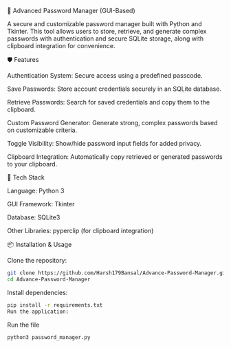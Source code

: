 🔐 Advanced Password Manager (GUI-Based)

A secure and customizable password manager built with Python and Tkinter. This tool allows users to store, retrieve, and generate complex passwords with authentication and secure SQLite storage, along with clipboard integration for convenience.

🛡️ Features

Authentication System: Secure access using a predefined passcode.

Save Passwords: Store account credentials securely in an SQLite database.

Retrieve Passwords: Search for saved credentials and copy them to the clipboard.

Custom Password Generator: Generate strong, complex passwords based on customizable criteria.

Toggle Visibility: Show/hide password input fields for added privacy.

Clipboard Integration: Automatically copy retrieved or generated passwords to your clipboard.

🧰 Tech Stack

Language: Python 3

GUI Framework: Tkinter

Database: SQLite3

Other Libraries: pyperclip (for clipboard integration)

📦 Installation & Usage

Clone the repository:

```bash
git clone https://github.com/Harsh179Bansal/Advance-Password-Manager.git
cd Advance-Password-Manager
```

Install dependencies:

```bash
pip install -r requirements.txt
Run the application:
```

Run the file

```bash
python3 password_manager.py
```
